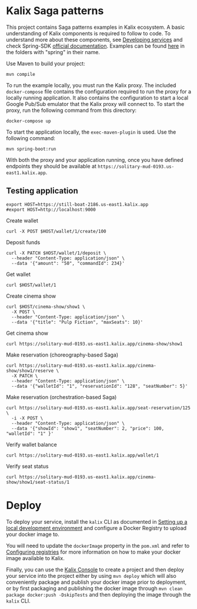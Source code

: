 # Kalix Saga patterns

This project contains Saga patterns examples in Kalix ecosystem. A basic understanding of Kalix components is required to follow to code. To
understand more about these components,
see [Developing services](https://docs.kalix.io/services/) and check
Spring-SDK [official documentation](https://docs.kalix.io/spring/index.html). Examples can be
found [here](https://github.com/lightbend/kalix-jvm-sdk/tree/main/samples) in the folders with "spring" in their name.

Use Maven to build your project:

```shell
mvn compile
```

To run the example locally, you must run the Kalix proxy. The included `docker-compose` file contains the configuration required to run the
proxy for a locally running application.
It also contains the configuration to start a local Google Pub/Sub emulator that the Kalix proxy will connect to.
To start the proxy, run the following command from this directory:

```shell
docker-compose up
```

To start the application locally, the `exec-maven-plugin` is used. Use the following command:

```shell
mvn spring-boot:run
```

With both the proxy and your application running, once you have defined endpoints they should be available at `https://solitary-mud-0193.us-east1.kalix.app`.

## Testing application

```shell
export HOST=https://still-boat-2186.us-east1.kalix.app
#export HOST=http://localhost:9000
```

Create wallet

```shell
curl -X POST $HOST/wallet/1/create/100  
```

Deposit funds

```shell
curl -X PATCH $HOST/wallet/1/deposit \
  --header "Content-Type: application/json" \
  --data '{"amount": "50", "commandId": 234}'  
```

Get wallet

```shell
curl $HOST/wallet/1
```

Create cinema show

```shell
curl $HOST/cinema-show/show1 \
  -X POST \
  --header "Content-Type: application/json" \
  --data '{"title": "Pulp Fiction", "maxSeats": 10}'
```

Get cinema show

```shell
curl https://solitary-mud-0193.us-east1.kalix.app/cinema-show/show1
```

Make reservation (choreography-based Saga)

```shell
curl https://solitary-mud-0193.us-east1.kalix.app/cinema-show/show1/reserve \
  -X PATCH \
  --header "Content-Type: application/json" \
  --data '{"walletId": "1", "reservationId": "128", "seatNumber": 5}'
```

Make reservation (orchestration-based Saga)

```shell
curl https://solitary-mud-0193.us-east1.kalix.app/seat-reservation/125 \
  -i -X POST \
  --header "Content-Type: application/json" \
  --data '{"showId": "show1", "seatNumber": 2, "price": 100, "walletId": "1" }'
```

Verify wallet balance

```shell
curl https://solitary-mud-0193.us-east1.kalix.app/wallet/1
```

Verify seat status

```shell
curl https://solitary-mud-0193.us-east1.kalix.app/cinema-show/show1/seat-status/1
```

# Deploy

To deploy your service, install the `kalix` CLI as documented in
[Setting up a local development environment](https://docs.kalix.io/setting-up/)
and configure a Docker Registry to upload your docker image to.

You will need to update the `dockerImage` property in the `pom.xml` and refer to
[Configuring registries](https://docs.kalix.io/projects/container-registries.html)
for more information on how to make your docker image available to Kalix.

Finally, you can use the [Kalix Console](https://console.kalix.io)
to create a project and then deploy your service into the project either by using `mvn deploy` which
will also conveniently package and publish your docker image prior to deployment, or by first packaging and
publishing the docker image through `mvn clean package docker:push -DskipTests` and then deploying the image
through the `kalix` CLI.
